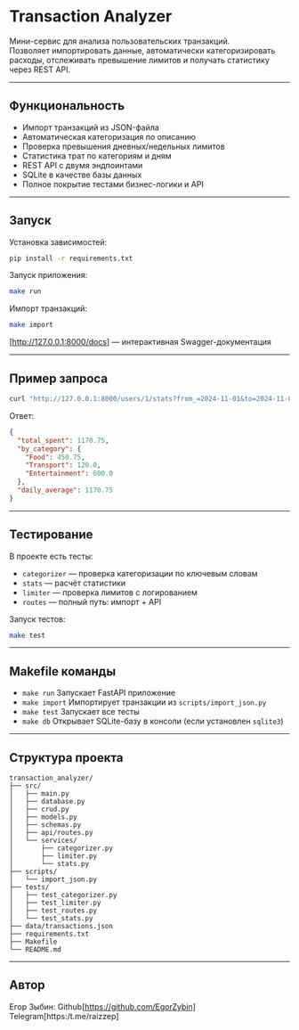 # Transaction Analyzer

Мини-сервис для анализа пользовательских транзакций.  
Позволяет импортировать данные, автоматически категоризировать расходы, отслеживать превышение лимитов и получать статистику через REST API.

---

## Функциональность

- Импорт транзакций из JSON-файла
- Автоматическая категоризация по описанию
- Проверка превышения дневных/недельных лимитов
- Статистика трат по категориям и дням
- REST API с двумя эндпоинтами
- SQLite в качестве базы данных
- Полное покрытие тестами бизнес-логики и API

---

## Запуск
 
Установка зависимостей:

```bash
pip install -r requirements.txt
```

Запуск приложения:

```bash
make run
```

Импорт транзакций:

```bash
make import
```

[http://127.0.0.1:8000/docs] — интерактивная Swagger-документация

---

## Пример запроса

```bash
curl "http://127.0.0.1:8000/users/1/stats?from_=2024-11-01&to=2024-11-03"
```

Ответ:
```json
{
  "total_spent": 1170.75,
  "by_category": {
    "Food": 450.75,
    "Transport": 120.0,
    "Entertainment": 600.0
  },
  "daily_average": 1170.75
}
```

---

## Тестирование

В проекте есть тесты:
- `categorizer` — проверка категоризации по ключевым словам
- `stats` — расчёт статистики
- `limiter` — проверка лимитов с логированием
- `routes` — полный путь: импорт + API

Запуск тестов:

```bash
make test
```

---

## Makefile команды

- `make run`      Запускает FastAPI приложение                                   
- `make import`   Импортирует транзакции из `scripts/import_json.py`             
- `make test`     Запускает все тесты                                            
- `make db`       Открывает SQLite-базу в консоли (если установлен `sqlite3`)    

---

## Структура проекта

```
transaction_analyzer/
├── src/
│   ├── main.py
│   ├── database.py
│   ├── crud.py
│   ├── models.py
│   ├── schemas.py
│   ├── api/routes.py
│   └── services/
│       ├── categorizer.py
│       ├── limiter.py
│       └── stats.py
├── scripts/
│   └── import_json.py
├── tests/
│   ├── test_categorizer.py
│   ├── test_limiter.py
│   ├── test_routes.py
│   └── test_stats.py
├── data/transactions.json
├── requirements.txt
├── Makefile
└── README.md
```

---

## Автор

Егор Зыбин: Github[https://github.com/EgorZybin] Telegram[https:/t.me/raizzep]
